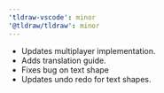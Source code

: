 ```yaml
---
'tldraw-vscode': minor
'@tldraw/tldraw': minor
---
```


- Updates multiplayer implementation.
- Adds translation guide.
- Fixes bug on text shape
- Updates undo redo for text shapes.
